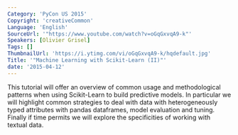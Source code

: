 ```yaml
---
Category: 'PyCon US 2015'
Copyright: 'creativeCommon'
Language: 'English'
SourceUrl: '"https://www.youtube.com/watch?v=oGqGxvqA9-k"'
Speakers: [Olivier Grisel]
Tags: []
ThumbnailUrl: 'https://i.ytimg.com/vi/oGqGxvqA9-k/hqdefault.jpg'
Title: '"Machine Learning with Scikit-Learn (II)"'
date: '2015-04-12'
---
```

This tutorial will offer an overview of common usage and methodological patterns when using Scikit-Learn to build predictive models. In particular we will highlight common strategies to deal with data with heterogeneously typed attributes with pandas dataframes, model evaluation and tuning. Finally if time permits we will explore the specificities of working with textual data.


